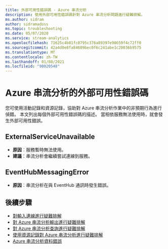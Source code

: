 ```yaml
---
title: 外部可用性錯誤碼 - Azure 串流分析
description: 使用外部可用性錯誤碼針對 Azure 串流分析問題進行疑難排解。
ms.author: sidram
author: sidramadoss
ms.topic: troubleshooting
ms.date: 05/07/2020
ms.service: stream-analytics
ms.openlocfilehash: 71625c4b81fc0795c376a89397e98659f4c72ff0
ms.sourcegitcommit: 42a4d0e8fa84609bec0f6c241abe1c20036b9575
ms.translationtype: MT
ms.contentlocale: zh-TW
ms.lasthandoff: 01/08/2021
ms.locfileid: "98020548"
---
```

# <a name="azure-stream-analytics-external-availability-error-codes"></a>Azure 串流分析的外部可用性錯誤碼

您可使用活動記錄和資源記錄，協助對 Azure 串流分析作業中的非預期行為進行偵錯。 本文列出每個外部可用性錯誤碼的描述。 當相依服務無法使用時，就會發生外部可用性錯誤。

## <a name="externalserviceunavailable"></a>ExternalServiceUnavailable

* **原因**︰服務暫時無法使用。
* **建議**：串流分析會繼續嘗試連線到服務。

## <a name="eventhubmessagingerror"></a>EventHubMessagingError

* **原因**︰串流分析在與 EventHub 通訊時發生錯誤。 


## <a name="next-steps"></a>後續步驟

* [對輸入連線進行疑難排解](stream-analytics-troubleshoot-input.md)
* [對 Azure 串流分析輸出進行疑難排解](stream-analytics-troubleshoot-output.md)
* [對 Azure 串流分析查詢進行疑難排解](stream-analytics-troubleshoot-query.md)
* [使用資源記錄對 Azure 串流分析進行疑難排解](stream-analytics-job-diagnostic-logs.md)
* [Azure 串流分析資料錯誤](data-errors.md)
